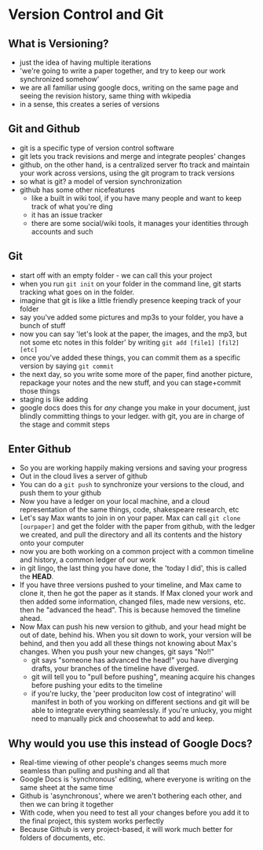 # Version Control and Git

## What is Versioning?
- just the idea of having multiple iterations
- 'we're going to write a paper together, and try to keep our work synchronized somehow'
- we are all familiar using google docs, writing on the same page and seeing the revision history, same thing with wkipedia
- in a sense, this creates a series of versions

## Git and Github
- git is a specific type of version control software
- git lets you track revisions and merge and integrate peoples' changes
- github, on the other hand, is a centralized server fto track and maintain your work across versions, using the git program to track versions
- so what is git? a model of version synchronization
- github has some other nicefeatures
	- like a built in wiki tool, if you have many people and want to keep track of what you're ding
	- it has an issue tracker
	- there are some social/wiki tools, it manages your identities through accounts and such

## Git
+ start off with an empty folder - we can call this your project
+ when you run `git init` on your folder in the command line, git starts tracking what goes on in the folder.
+ imagine that git is like a little friendly presence keeping track of your folder
+ say you've added some pictures and mp3s to your folder, you have a bunch of stuff
+ now you can say 'let's look at the paper, the images, and the mp3, but not some etc notes in this folder' by writing `git add [file1] [fil2] [etc]`
+ once you've added these things, you can commit them as a specific version by saying `git commit`
+ the next day, so you write some more of the paper, find another picture, repackage your notes and the new stuff, and you can stage+commit those things
+ staging is like adding
+ google docs does this for _any_ change you make in your document, just blindly committing things to your ledger. with git, you are in charge of the stage and commit steps

## Enter Github
+ So you are working happily making versions and saving your progress
+ Out in the cloud lives a server of github
+ You can do a `git push` to synchronize your versions to the cloud, and push them to your github
+ Now you have a ledger on your local machine, and a cloud representation of the same things, code, shakespeare research, etc
+ Let's say Max wants to join in on your paper. Max can call `git clone [ourpaper]` and get the folder with the paper from github, with the ledger we created, and pull the directory and all its contents and the history onto your computer
+ now you are both working on a common project with a common timeline and history, a common ledger of our work
+ in git lingo, the last thing you have done, the 'today I did', this is called the **HEAD**. 
+ If you have three versions pushed to your timeline, and Max came to clone it, then he got the paper as it stands. If Max cloned your work and then added some information, changed files, made new versions, etc. then he "advanced the head". This is because hemoved the timeline ahead.
+ Now Max can push his new version to github, and your head might be out of date, behind his. When you sit down to work, your version will be behind, and then you add all these things not knowing about Max's changes. When you push your new changes, git says "No!!"
	- git says "someone has advanced the head!" you have diverging drafts, your branches of the timeline have diverged.
	- git will tell you to "pull before pushing", meaning acquire his changes before pushing your edits to the timeline
	- if you're lucky, the 'peer produciton low cost of integratino' will manifest in both of you working on different sections and git will be able to integrate everything seamlessly. if you're unlucky, you might need to manually pick and choosewhat to add and keep.

## Why would you use this instead of Google Docs?
+ Real-time viewing of other people's changes seems much more seamless than pulling and pushing and all that
+ Google Docs is 'synchronous' editing, where everyone is writing on the same sheet at the same time
+ Github is 'asynchronous', where we aren't bothering each other, and then we can bring it together
+ With code, when you need to test all your changes before you add it to the final project, this system works perfectly
+ Because Github is very project-based, it will work much better for folders of documents, etc.
